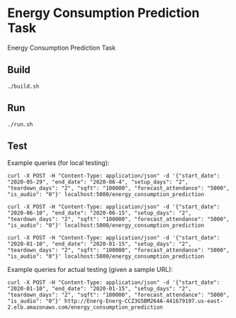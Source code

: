 # Energy Consumption Prediction Task

Energy Consumption Prediction Task

## Build

`./build.sh`

## Run

`./run.sh`

## Test

Example queries (for local testing):

```
curl -X POST -H "Content-Type: application/json" -d '{"start_date": "2020-05-29", "end_date": "2020-06-4", "setup_days": "2", "teardown_days": "2", "sqft": "100000", "forecast_attendance": "5000", "is_audio": "0"}' localhost:5000/energy_consumption_prediction

curl -X POST -H "Content-Type: application/json" -d '{"start_date": "2020-06-10", "end_date": "2020-06-15", "setup_days": "2", "teardown_days": "2", "sqft": "100000", "forecast_attendance": "5000", "is_audio": "0"}' localhost:5000/energy_consumption_prediction

curl -X POST -H "Content-Type: application/json" -d '{"start_date": "2020-01-10", "end_date": "2020-01-15", "setup_days": "2", "teardown_days": "2", "sqft": "100000", "forecast_attendance": "5000", "is_audio": "0"}' localhost:5000/energy_consumption_prediction
```

Example queries for actual testing (given a sample URL):

```
curl -X POST -H "Content-Type: application/json" -d '{"start_date": "2020-01-10", "end_date": "2020-01-15", "setup_days": "2", "teardown_days": "2", "sqft": "100000", "forecast_attendance": "5000", "is_audio": "0"}' http://Energ-Energ-CCZ3G5BM264A-441679197.us-east-2.elb.amazonaws.com/energy_consumption_prediction
```

